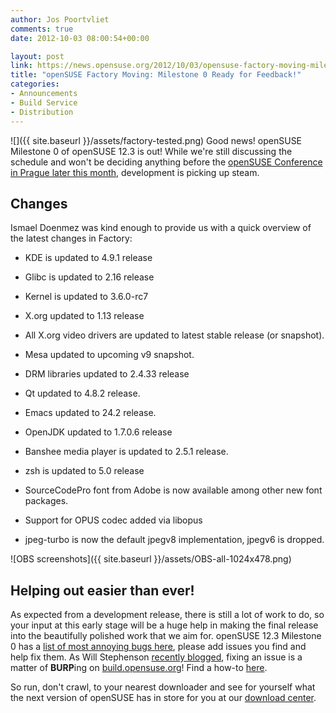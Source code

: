```yaml
---
author: Jos Poortvliet
comments: true
date: 2012-10-03 08:00:54+00:00

layout: post
link: https://news.opensuse.org/2012/10/03/opensuse-factory-moving-milestone-0-ready-for-feedback/
title: "openSUSE Factory Moving: Milestone 0 Ready for Feedback!"
categories:
- Announcements
- Build Service
- Distribution
---
```

![]({{ site.baseurl }}/assets/factory-tested.png)
Good news! openSUSE Milestone 0 of openSUSE 12.3 is out! While we're still discussing the schedule and won't be deciding anything before the [openSUSE Conference in Prague later this month](http://conference.opensuse.org), development is picking up steam.<!-- more -->



## Changes


Ismael Doenmez was kind enough to provide us with a quick overview of the latest changes in Factory:


  * KDE is updated to 4.9.1 release


  * Glibc is updated to 2.16 release


  * Kernel is updated to 3.6.0-rc7


  * X.org updated to 1.13 release


  * All X.org video drivers are updated to latest stable release (or snapshot).


  * Mesa updated to upcoming v9 snapshot.


  * DRM libraries updated to 2.4.33 release


  * Qt updated to 4.8.2 release.


  * Emacs updated to 24.2 release.


  * OpenJDK updated to 1.7.0.6 release


  * Banshee media player is updated to 2.5.1 release.


  * zsh is updated to 5.0 release


  * SourceCodePro font from Adobe is now available among other new font packages.


  * Support for OPUS codec added via libopus


  * jpeg-turbo is now the default jpegv8 implementation, jpegv6 is dropped.

![OBS screenshots]({{ site.baseurl }}/assets/OBS-all-1024x478.png)


## Helping out easier than ever!


As expected from a development release, there is still a lot of work to do, so your input at this early stage will be a huge help in making the final release into the beautifully polished work that we aim for. openSUSE 12.3 Milestone 0 has a [list of most annoying bugs here](http://en.opensuse.org/openSUSE:Most_annoying_bugs_12.3_dev), please add issues you find and help fix them. As Will Stephenson [recently blogged](http://lizards.opensuse.org/2011/05/16/have-you-burped-yet-today/), fixing an issue is a matter of **BURP**ing on [build.opensuse.org](http://build.opensuse.org)! Find a how-to [here](http://en.opensuse.org/openSUSE:Build_Service_Collaboration#Example_with_web_interface).

So run, don't crawl, to your nearest downloader and see for yourself what the next version of openSUSE has in store for you at our [download center](http://software.opensuse.org/developer/en).		
